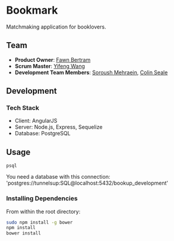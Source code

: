 # Bookmark

Matchmaking application for booklovers.

## Team

- __Product Owner__: [Fawn Bertram](https://github.com/Faline10)
- __Scrum Master__: [Yifeng Wang](https://github.com/yifengwang15)
- __Development Team Members__: [Soroush Mehraein](https://github.com/smehraein), [Colin Seale](https://github.com/ceseale)

## Development

### Tech Stack

- Client: AngularJS
- Server: Node.js, Express, Sequelize
- Database: PostgreSQL

## Usage

```node server/server.js
psql
```
You need a database with this connection: 'postgres://tunnelsup:SQL@localhost:5432/bookup_development'

### Installing Dependencies

From within the root directory:

```sh
sudo npm install -g bower
npm install
bower install
```

